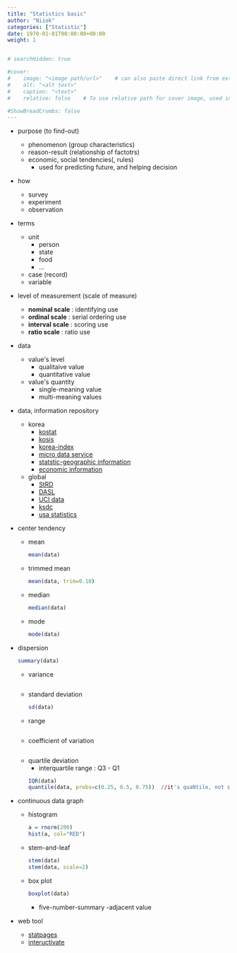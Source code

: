 ```yaml
---
title: "Statistics basic"
author: "Niiok"
categories: ["Statistic"]
date: 1970-01-01T00:00:00+00:00
weight: 1


# searchHidden: true

#cover:
#    image: "<image path/url>"    # can also paste direct link from external site
#    alt: "<alt text>"
#    caption: "<text>"
#    relative: false 	# To use relative path for cover image, used in hugo Page-bundles

#ShowBreadCrumbs: false
---
```


    
- purpose (to find-out)
  - phenomenon (group characteristics)
  - reason-result (relationship of factotrs)
  - economic, social  tendencies(, rules)
    - used for predicting future, and helping decision
    
- how
  - survey
  - experiment
  - observation
    
- terms
  - unit
    - person
    - state
    - food
    - ...
  - case (record)
  - variable
    
- level of measurement (scale of measure)
  - **nominal scale** : identifying use
  - **ordinal scale** : serial ordering use
  - **interval scale** : scoring use
  - **ratio scale** : ratio use
    
- data
  - value's level
    - qualitaive value
    - quantitative value
  - value's quantity
    - single-meaning value
    - multi-meaning values
    
- data, information repository
  - korea
    - [kostat](http://kostat.go.kr)
    - [kosis](http://kosis.kr)
    - [korea-index](http://index.go.kr)
    - [micro data service](http://mdis.kostat.go.kr)
    - [statstic-geographic information](http://sgis.kostat.go.kr)
    - [economic information](http://ecos.bok.or.kr)
  - global
    - [StRD](http://itl.nist.gov/div898/strd)
    - [DASL](http://dasl.datadescription.com)
    - [UCI data](http://archive.ics.uci.edu)
    - [ksdc](http://ksdc.re.kr)
    - [usa statistics](http://usa.gov/statistics)
    
- center tendency
  - mean
    ```R
    mean(data)
    ```
  - trimmed mean
    ```R
    mean(data, trim=0.10)
    ```
  - median
    ```R
    median(data)
    ```
  - mode
    ```R
    mode(data)
    ```

- dispersion
  ```R
  summary(data)
  ```
  - variance
    ```R
    ```
  - standard deviation
    ```R
    sd(data)
    ```
  - range
    ```R
    ```
  - coefficient of variation
    ```R
    ```
  - quartile deviation
    - interquartile range : Q3 - Q1
    ```R
    IQR(data)
    quantile(data, probs=c(0.25, 0.5, 0.75))  //it's quaNtile, not quaRtile
    ```
   
- continuous data graph 
  - histogram
    ```R
    a = rnorm(200)
    hist(a, col="RED")
    ```
  - stem-and-leaf
    ```R
    stem(data)
    stem(data, scale=2)
    ```
  - box plot
    ```R
    boxplot(data)
    ```
    - five-number-summary
    -adjacent value
    
- web tool
  - [statpages](http://statpages.org)
  - [inteructivate](http://shodor.org/intructivate/activities)